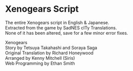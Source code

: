 # Xenogears Script
The entire Xenogears script in English & Japanese.  
Extracted from the game by SadNES cITy Translations.  
None of it has been altered, save for a few minor error fixes.

Xenogears  
Story by Tetsuya Takahashi and Soraya Saga  
Original Translation by Richard Honeywood  
Arranged by Kenny Mitchell (Siris)  
Web Programming by Ethan Smith
